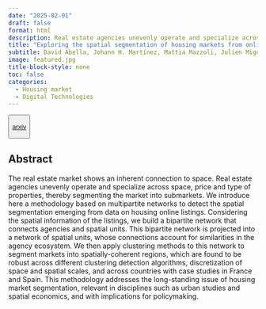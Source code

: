 ```yaml
---
date: "2025-02-01"
draft: false
format: html
description: Real estate agencies unevenly operate and specialize across space, price and type of properties, thereby segmenting the housing market into submarkets. We introduce a new methodology based on multipartite networks to detect spatial segmentation using online listings. 
title: "Exploring the spatial segmentation of housing markets from online listings"
subtitle: David Abella, Johann H. Martínez, Mattia Mazzoli, Julien Migozzi, Thibault Le Corre, Eduard Alonso-Paulí, Rafel Crespí-Cladera, Thomas Louail, José J. Ramasco. <br> Accepted in *EPJ Data Science*.
image: featured.jpg
title-block-style: none
toc: false
categories: 
  - Housing market
  - Digital Technologies
---
```


<button type="button" class="btn btn-outline-success">

<a href="https://arxiv.org/abs/2405.08398">arxiv</a>

</button>

## Abstract

The real estate market shows an inherent connection to space. Real estate agencies unevenly operate and specialize across space, price and type of properties, thereby segmenting the market into submarkets. We introduce here a methodology based on multipartite networks to detect the spatial segmentation emerging from data on housing online listings. Considering the spatial information of the listings, we build a bipartite network that connects agencies and spatial units. This bipartite network is projected into a network of spatial units, whose connections account for similarities in the agency ecosystem. We then apply clustering methods to this network to segment markets into spatially-coherent regions, which are found to be robust across different clustering detection algorithms, discretization of space and spatial scales, and across countries with case studies in France and Spain. This methodology addresses the long-standing issue of housing market segmentation, relevant in disciplines such as urban studies and spatial economics, and with implications for policymaking.

